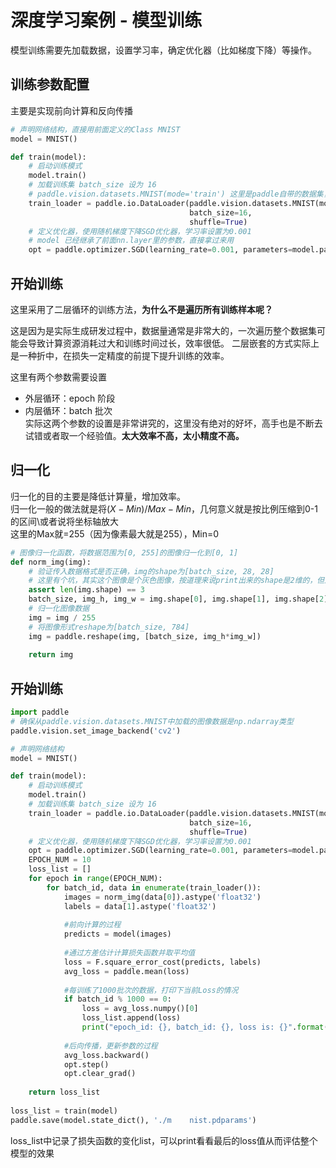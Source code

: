 # 深度学习案例 - 模型训练
模型训练需要先加载数据，设置学习率，确定优化器（比如梯度下降）等操作。

## 训练参数配置
主要是实现前向计算和反向传播
```python
# 声明网络结构，直接用前面定义的Class MNIST
model = MNIST()

def train(model):
    # 启动训练模式
    model.train()
    # 加载训练集 batch_size 设为 16
    # paddle.vision.datasets.MNIST(mode='train') 这里是paddle自带的数据集，直接拿过来用
    train_loader = paddle.io.DataLoader(paddle.vision.datasets.MNIST(mode='train'), 
                                        batch_size=16, 
                                        shuffle=True)
    # 定义优化器，使用随机梯度下降SGD优化器，学习率设置为0.001
    # model 已经继承了前面nn.layer里的参数，直接拿过来用
    opt = paddle.optimizer.SGD(learning_rate=0.001, parameters=model.parameters())
```
## 开始训练

这里采用了二层循环的训练方法，**为什么不是遍历所有训练样本呢？**

这是因为是实际生成研发过程中，数据量通常是非常大的，一次遍历整个数据集可能会导致计算资源消耗过大和训练时间过长，效率很低。
二层嵌套的方式实际上是一种折中，在损失一定精度的前提下提升训练的效率。

这里有两个参数需要设置
- 外层循环：epoch 阶段
- 内层循环：batch 批次  
实际这两个参数的设置是非常讲究的，这里没有绝对的好坏，高手也是不断去试错或者取一个经验值。**太大效率不高，太小精度不高。**

## 归一化
归一化的目的主要是降低计算量，增加效率。  
归一化一般的做法就是将$(X-Min)/Max-Min$，几何意义就是按比例压缩到0-1的区间\或者说将坐标轴放大  
这里的Max就=255（因为像素最大就是255），Min=0  

```python
# 图像归一化函数，将数据范围为[0, 255]的图像归一化到[0, 1]
def norm_img(img):
    # 验证传入数据格式是否正确，img的shape为[batch_size, 28, 28]
    # 这里有个坑，其实这个图像是个灰色图像，按道理来说print出来的shape是2维的，但这里为什么是3呢？是因为在实际计算前会通过paddle.io.DataLoader去加载训练集，这个方法会指定一个batch_size，导致图像的shape是3维的。如果是彩色的，那shape数量就有4个了
    assert len(img.shape) == 3
    batch_size, img_h, img_w = img.shape[0], img.shape[1], img.shape[2]
    # 归一化图像数据
    img = img / 255
    # 将图像形式reshape为[batch_size, 784]
    img = paddle.reshape(img, [batch_size, img_h*img_w])
    
    return img
```
## 开始训练

```python
import paddle
# 确保从paddle.vision.datasets.MNIST中加载的图像数据是np.ndarray类型
paddle.vision.set_image_backend('cv2')

# 声明网络结构
model = MNIST()

def train(model):
    # 启动训练模式
    model.train()
    # 加载训练集 batch_size 设为 16
    train_loader = paddle.io.DataLoader(paddle.vision.datasets.MNIST(mode='train'), 
                                        batch_size=16, 
                                        shuffle=True)
    # 定义优化器，使用随机梯度下降SGD优化器，学习率设置为0.001
    opt = paddle.optimizer.SGD(learning_rate=0.001, parameters=model.parameters())
    EPOCH_NUM = 10
    loss_list = []
    for epoch in range(EPOCH_NUM):
        for batch_id, data in enumerate(train_loader()):
            images = norm_img(data[0]).astype('float32')
            labels = data[1].astype('float32')
            
            #前向计算的过程
            predicts = model(images)
            
            #通过方差估计计算损失函数并取平均值
            loss = F.square_error_cost(predicts, labels)
            avg_loss = paddle.mean(loss)
            
            #每训练了1000批次的数据，打印下当前Loss的情况
            if batch_id % 1000 == 0:
                loss = avg_loss.numpy()[0]
                loss_list.append(loss)
                print("epoch_id: {}, batch_id: {}, loss is: {}".format(epoch, batch_id, loss))
            
            #后向传播，更新参数的过程
            avg_loss.backward()
            opt.step()
            opt.clear_grad()
    
    return loss_list
            
loss_list = train(model)
paddle.save(model.state_dict(), './m    nist.pdparams')
```
loss_list中记录了损失函数的变化list，可以print看看最后的loss值从而评估整个模型的效果

